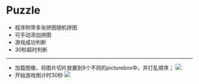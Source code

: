 # Puzzle #
- 程序附带多张拼图随机拼图
- 可手动添加拼图
- 游戏成功判断
- 30秒超时判断

----------
- 加载图像，将图片切片放置到9个不同的picturebox中，并打乱顺序；
![](http://i.imgur.com/eRGqEbx.png)
- 开始游戏倒计时30秒
![](http://i.imgur.com/CwyRs2s.png)
